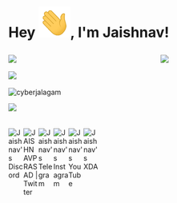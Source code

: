# <p align="left"> Hey <img src="https://raw.githubusercontent.com/ABSphreak/ABSphreak/master/gifs/Hi.gif" width="63px"/>, I'm Jaishnav!</p>

<img align='right' src='https://user-images.githubusercontent.com/5713670/87202985-820dcb80-c2b6-11ea-9f56-7ec461c497c3.gif' width='200"'>
<p align="left"> <img src="https://github-readme-stats.vercel.app/api?username=CyberJalagam&&show_icons=true&&theme=tokyonight"/></p>
<p align="left"> <img src="https://github-readme-streak-stats.herokuapp.com/?user=CyberJalagam&theme=dark"/></p>

<p align="left"> <img src="https://komarev.com/ghpvc/?username=cyberjalagam&style=flat-square" alt="cyberjalagam" /> </p>
<p align="left"> <img src="https://img.shields.io/badge/dynamic/json?logo=github&label=GitHub+Followers&labelColor=282c34&color=181717&query=%24.data.totalSubs&url=https%3A%2F%2Fapi.spencerwoo.com%2Fsubstats%2F%3Fsource%3Dgithub%26queryKey%3DCyberJalagam&longCache=true"/> </p>
<br/>
 <a href="https://discord.gg/mjU5kf">
   <img align="left" alt="Jaishnav's Discord" width="30px" src="https://cdn.jsdelivr.net/npm/simple-icons@v3/icons/discord.svg" />
 </a>
 <a href="https://twitter.com/CyberJalagam">
   <img align="left" alt="JAISHNAVPRASAD | Twitter" width="30px" src="https://cdn.jsdelivr.net/npm/simple-icons@v3/icons/twitter.svg" />
 </a>
 <a href="https://t.me/CyberJalagam">
   <img align="left" alt="Jaishnav's Telegram" width="30px" src="https://cdn.jsdelivr.net/npm/simple-icons@v3/icons/telegram.svg" />
 </a>
 <a href="https://www.instagram.com/_cyberjalagam_/">
   <img align="left" alt="Jaishnav's Instagram" width="30px" src="https://cdn.jsdelivr.net/npm/simple-icons@v3/icons/instagram.svg" />
 </a>
 <a href="https://www.youtube.com/MrMobTech/">
   <img align="left" alt="Jaishnav's YouTube" width="30px" src="https://cdn.jsdelivr.net/npm/simple-icons@v3/icons/youtube.svg" />
 </a>  
 <a href="https://forum.xda-developers.com/member.php?u=10857311/">
   <img align="left" alt="Jaishnav's XDA" width="30px" src="https://cdn.jsdelivr.net/npm/simple-icons@3.3.0/icons/xdadevelopers.svg" />
 </a>
<br />

